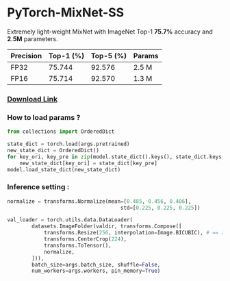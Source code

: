 # PyTorch-MixNet-SS
Extremely light-weight MixNet with ImageNet Top-1 **75.7%** accuracy and **2.5M** parameters.

Precision | Top-1 (%) | Top-5 (%) | Params
------------ | ------------- | ----------- | ------------
FP32 | 75.744 | 92.576 | 2.5 M
FP16 | 75.714 | 92.570 | 1.3 M

### [Download Link](./mixnet-ss.pth)

### How to load params ?
```python
from collections import OrderedDict

state_dict = torch.load(args.pretrained)
new_state_dict = OrderedDict()
for key_ori, key_pre in zip(model.state_dict().keys(), state_dict.keys()):
    new_state_dict[key_ori] = state_dict[key_pre]
model.load_state_dict(new_state_dict)       
```

### Inference setting :
```python
normalize = transforms.Normalize(mean=[0.485, 0.456, 0.406],
                                     std=[0.225, 0.225, 0.225])

val_loader = torch.utils.data.DataLoader(
        datasets.ImageFolder(valdir, transforms.Compose([
            transforms.Resize(256, interpolation=Image.BICUBIC), # == 256
            transforms.CenterCrop(224),
            transforms.ToTensor(),
            normalize,
        ])),
        batch_size=args.batch_size, shuffle=False,
        num_workers=args.workers, pin_memory=True)

